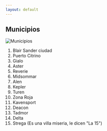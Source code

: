 ```yaml
---
layout: default
---
```


<h2>Municipios</h2>

![Municipios](http://drive.google.com/uc?export=view&id=1KedMJhTEVZLlp2etTqdT7x3XUg6mzVrG)

1. Blair Sander ciudad
1. Puerto Citrino
1. Gialo
1. Aster
1. Reverie
1. Midsommar
1. Alen
1. Kepler
1. Turen
1. Zona Roja
1. Kavensport
1. Deacon
1. Tadmor	
1. Delta
1. Strega (Es una villa miseria,
le dicen "La 15")
